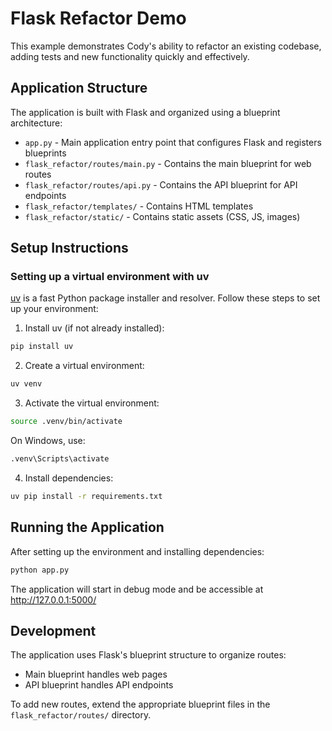 # Flask Refactor Demo

This example demonstrates Cody's ability to refactor an existing codebase, adding tests and new functionality quickly and effectively.

## Application Structure

The application is built with Flask and organized using a blueprint architecture:

- `app.py` - Main application entry point that configures Flask and registers blueprints
- `flask_refactor/routes/main.py` - Contains the main blueprint for web routes
- `flask_refactor/routes/api.py` - Contains the API blueprint for API endpoints
- `flask_refactor/templates/` - Contains HTML templates
- `flask_refactor/static/` - Contains static assets (CSS, JS, images)

## Setup Instructions

### Setting up a virtual environment with uv

[uv](https://github.com/astral-sh/uv) is a fast Python package installer and resolver. Follow these steps to set up your environment:

1. Install uv (if not already installed):

```bash
pip install uv
```

2. Create a virtual environment:

```bash
uv venv
```

3. Activate the virtual environment:

```bash
source .venv/bin/activate
```

On Windows, use:

```bash
.venv\Scripts\activate
```

4. Install dependencies:

```bash
uv pip install -r requirements.txt
```

## Running the Application

After setting up the environment and installing dependencies:

```bash
python app.py
```

The application will start in debug mode and be accessible at http://127.0.0.1:5000/

## Development

The application uses Flask's blueprint structure to organize routes:
- Main blueprint handles web pages
- API blueprint handles API endpoints

To add new routes, extend the appropriate blueprint files in the `flask_refactor/routes/` directory.